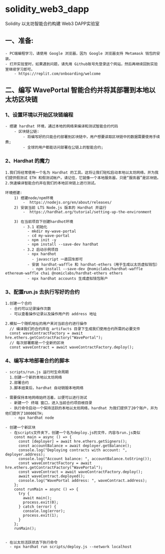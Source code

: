 # solidity_web3_dapp
 Solidity 以太坊智能合约构建 Web3 DAPP实验室

## 一、准备:
    - PC端编程学习，请使用 Google 浏览器，因为 Google 浏览器支持 Metamask 钱包的安装。
    - 打开实验室时，如果遇到问题，请先用 Github账号先登录这个网站，然后再继续回到实验室继续学习即可。
        - https://replit.com/onboarding/welcome


## 二、编写 WavePortal 智能合约并将其部署到本地以太坊区块链
### 1、设置环境以开始区块链编程
    - 搭建 hardhat 环境，通过本地的网络来编译和测试智能合约代码
        - 区块链公链:
            - 将编写好的只能合约部署到区块链中，用户想要读取区块链中的数据需要使用手续费;
            - 全球的用户都能访问部署在公链上的智能合约;

### 2、Hardhat 的魔力  
    1.我们将经常使用一个名为 Hardhat 的工具。这将让我们轻松启动本地以太坊网络，并为我们提供假测试 ETH 和假测试帐户。请记住，它就像一个本地服务器，只是“服务器”是区块链。
    2.快速编译智能合约并在我们的本地区块链上进行测试。

    环境搭建:
        1) 搭建node/npm环境
            -  https://nodejs.org/en/about/releases/
        2) 安装当前 LTS Node.js 版本的 Hardhat 并运行
            -  https://hardhat.org/tutorial/setting-up-the-environment

        3) 在当前项目下创建hardhot环境
            - 3.1 初始化
              - mkdir my-wave-portal
              - cd my-wave-portal
              - npm init -y
              - npm install --save-dev hardhat
            - 3.2 启动示例项目
              - npx hardhot
                - javascript 一直回车即可
              - 安装 hardhat-waffle 和 hardhat-ethers（用于生成以太坊虚拟钱包）
                - npm install --save-dev @nomiclabs/hardhat-waffle ethereum-waffle chai @nomiclabs/hardhat-ethers ethers
              - npx hardhat accounts 生成虚拟钱包账户

### 3、配置run.js 去执行写好的合约
    1.创建一个合约
      - 合约可以记录操作次数
      - 可以查看操作记录以及操作用户的 address 地址

    2.模拟一个随机地址的用户来对当前合约进行操作
      // 编译我们的合约并在 artifacts 目录下生成我们使用合约所需的必要文件
      const waveContractFactory = await hre.ethers.getContractFactory("WavePortal");
      // 每次部署都是一个全新的区块
      const waveContract = await waveContractFactory.deploy();

### 4、编写本地部署合约的脚本
    - scripts/run.js 运行时生命周期
      1.创建一个新的本地以太坊网络
      2.部署合约
      3.脚本结束后，hardhat 自动销毁本地网络

    - 需要保持本地网络始终活着，以便可以进行测试
      - 新建一个 终端 窗口，进入当前合约项目根目录
      - 执行命令启动一个保持活跃的本地以太坊网络，hardhat 为我们提供了20个账户，并为他们提供了10000ETH;
        - npx hardhat node 

    - 创建一个新区块
      - 在scripts文件夹下，创建一个名为deploy.js的文件，内容与run.js类似
        const main = async () => {
          const [deployer] = await hre.ethers.getSigners();
          const accountBalance = await deployer.getBalance();
          console.log("Deploying contracts with account: ", deployer.address);
          console.log("Account balance: ", accountBalance.toString());
          const waveContractFactory = await hre.ethers.getContractFactory("WavePortal");
          const waveContract = await waveContractFactory.deploy();
          await waveContract.deployed();
          console.log("WavePortal address: ", waveContract.address);
        };
        const runMain = async () => {
          try {
            await main();
            process.exit(0);
          } catch (error) {
            console.log(error);
            process.exit(1);
          }
        };
        runMain();


    - 在以太坊活跃状态下执行命令
      - npx hardhat run scripts/deploy.js --network localhost



    
